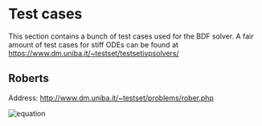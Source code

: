 # Test cases
This section contains a bunch of test cases used for the BDF solver. 
A fair amount of test cases for stiff ODEs can be found at <https://www.dm.uniba.it/~testset/testsetivpsolvers/>

## Roberts
Address: http://www.dm.uniba.it/~testset/problems/rober.php

![equation](http%3A%2F%2Fwww.sciweavers.org%2Ftex2img.php%3Feq%3D%255Cdot%257BY%257D%2520%253D%2520%255Cleft%2528%250A%255Cbegin%257Barray%257D%257Bc%257D%250A-0.04%2520y_%257B1%257D%252B10%255E4y_%257B2%257Dy_%257B3%257D%2520%255C%255C%250A0.04%2520y_%257B1%257D-10%255E4y_%257B2%257Dy_%257B3%257D-3%255Ctimes%252010%255E7%2520y_%257B2%257D%255E2%2520%255C%255C%250A3%255Ctimes%252010%255E7%2520y_%257B2%257D%255E2%2520%255Cend%257Barray%257D%255Cright%2529%26bc%3DWhite%26fc%3DBlack%26im%3Djpg%26fs%3D12%26ff%3Darev%26edit%3D0%22+align%3D%22center%22+border%3D%220%22+alt%3D%22%5Cdot%7BY%7D+%3D+%5Cleft%28%5Cbegin%7Barray%7D%7Bc%7D-0.04+y_%7B1%7D%2B10%5E4y_%7B2%7Dy_%7B3%7D+%5C%5C0.04+y_%7B1%7D-10%5E4y_%7B2%7Dy_%7B3%7D-3%5Ctimes+10%5E7+y_%7B2%7D%5E2+%5C%5C3%5Ctimes+10%5E7+y_%7B2%7D%5E2+%5Cend%7Barray%7D%5Cright%29)
